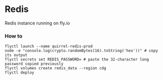 # Redis

Redis instance running on fly.io

### How to

```shell
flyctl launch --name quirrel-redis-prod
node -e "console.log(crypto.randomBytes(16).toString('hex'))" # copy its output
flyctl secrets set REDIS_PASSWORD= # paste the 32-character long password copied previously
flyctl volumes create redis_data --region cdg
flyctl deploy
```
